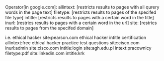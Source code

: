 Operator[in google.com]:
allintext: [restricts results to pages with all qurery words in the page text]
filetype: [restricts results to pages of the specifed file type]
intitle: [restricts results to pages with a certain word in the title]
inurl: [restrics results to pages with a certain word in the url]
site: [restrics results to pages from the specifed domain]

i.e.    ethical hacker site:pearson.com
		ethical hacker intitle:certification
		allintext:free ethical hacker practice test questions
		site:cisco.com inurl:admin
		site:cisco.com intitle:login
		site:agh.edu.pl intext:pracownicy filetype:pdf
		site:linkedin.com intitle:krk
